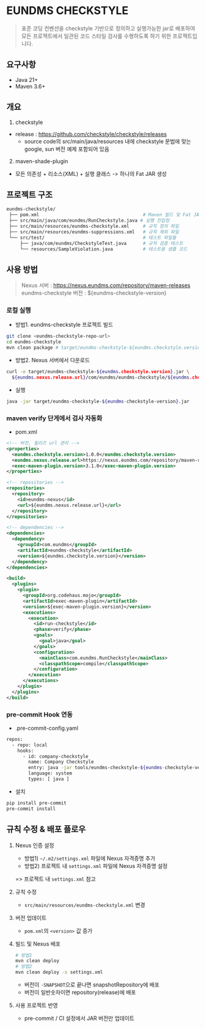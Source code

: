 # EUNDMS CHECKSTYLE
> 표준 코딩 컨벤션을 checkstyle 기반으로 정의하고 실행가능한 jar로 배포하여 모든 프로젝트에서 일관된 코드 스타일 검사를 수행하도록 하기 위한 프로젝트입니다.

## 요구사항
- Java 21+
- Maven 3.6+

## 개요 
1. checkstyle 
- release : https://github.com/checkstyle/checkstyle/releases
  - source code의 src/main/java/resources 내에 checkstyle 문법에 맞는 google, sun 버전 예제 포함되어 있음
2. maven-shade-plugin
- 모든 의존성 + 리소스(XML) + 실행 클래스 -> 하나의 Fat JAR 생성 

## 프로젝트 구조 
```bash
eundms-checkstyle/
 ├── pom.xml                                      # Maven 빌드 및 Fat JAR 설정
 ├── src/main/java/com/eundms/RunCheckstyle.java # 실행 진입점
 ├── src/main/resources/eundms-checkstyle.xml     # 규칙 정의 파일
 ├── src/main/resources/eundms-suppressions.xml   # 규칙 제외 파일
 └── src/test/                                    # 테스트 파일들
     ├── java/com/eundms/CheckstyleTest.java      # 규칙 검증 테스트
     └── resources/SampleViolation.java           # 테스트용 샘플 코드
```

## 사용 방법
> Nexus 서버 : https://nexus.eundms.com/repository/maven-releases
> eundms-checkstyle 버전 : ${eundms-checkstyle-version}

### 로컬 실행
- 방법1. eundms-checkstyle 프로젝트 빌드 
```bash
git clone <eundms-checkstyle-repo-url>
cd eundms-checkstyle
mvn clean package # target/eundms-checkstyle-${eundms.checkstyle.version}.jar 생성
```
- 방법2. Nexus 서버에서 다운로드 
```bash
curl -o target/eundms-checkstyle-${eundms.checkstyle.version}.jar \
  ${eundms.nexus.release.url}/com/eundms/eundms-checkstyle/${eundms.checkstyle.version}/eundms-checkstyle-${eundms.checkstyle.version}.jar
```

- 실행
```bash
java -jar target/eundms-checkstyle-${eundms-checkstyle-version}.jar
```

### maven verify 단게에서 검사 자동화 
- pom.xml
```xml
<!-- 버전, 릴리즈 url 관리 --> 
<properties>
  <eundms.checkstyle.version>1.0.0</eundms.checkstyle.version>
  <eundms.nexus.release.url>https://nexus.eundms.com/repository/maven-releases</eundms.nexus.release.url>
  <exec-maven-plugin.version>3.1.0</exec-maven-plugin.version>
</properties>

<!-- repositories -->
<repositories>
  <repository>
    <id>eundms-nexus</id>
    <url>${eundms.nexus.release.url}</url>
  </repository>
</repositories>

<!-- dependencies -->
<dependencies>
  <dependency>
    <groupId>com.eundms</groupId>
    <artifactId>eundms-checkstyle</artifactId>
    <version>${eundms.checkstyle.version}</version>
  </dependency>
</dependencies>

<build>
  <plugins>
    <plugin>
      <groupId>org.codehaus.mojo</groupId>
      <artifactId>exec-maven-plugin</artifactId>
      <version>${exec-maven-plugin.version}</version>
      <executions>
        <execution>
          <id>run-checkstyle</id>
          <phase>verify</phase> 
          <goals>
            <goal>java</goal>
          </goals>
          <configuration>
            <mainClass>com.eundms.RunCheckstyle</mainClass>
            <classpathScope>compile</classpathScope>
          </configuration>
        </execution>
      </executions>
    </plugin>
  </plugins>
</build>

```

### pre-commit Hook 연동
- .pre-commit-config.yaml
```bash
repos:
  - repo: local
    hooks:
      - id: company-checkstyle
        name: Company Checkstyle
        entry: java -jar tools/eundms-checkstyle-${eundms-checkstyle-version}.jar
        language: system
        types: [ java ]
```
- 설치
```bash
pip install pre-commit
pre-commit install
```

## 규칙 수정 & 배포 플로우
1. Nexus 인증 설정
   - 방법1) `~/.m2/settings.xml` 파일에 Nexus 자격증명 추가
   - 방법2) 프로젝트 내 `settings.xml` 파일에 Nexus 자격증명 설정
   
   => 프로젝트 내 `settings.xml` 참고

2. 규칙 수정
   - `src/main/resources/eundms-checkstyle.xml` 변경

3. 버전 업데이트
   - `pom.xml`의 `<version>` 값 증가 

4. 빌드 및 Nexus 배포
   ```bash
   # 방법1
   mvn clean deploy
   # 방법2
   mvn clean deploy -s settings.xml
   ```
   - 버전이 `-SNAPSHOT`으로 끝나면 snapshotRepository에 배포 
   - 버전이 일반숫자이면 repository(release)에 배포 

5. 사용 프로젝트 반영
   - pre-commit / CI 설정에서 JAR 버전만 업데이트 
